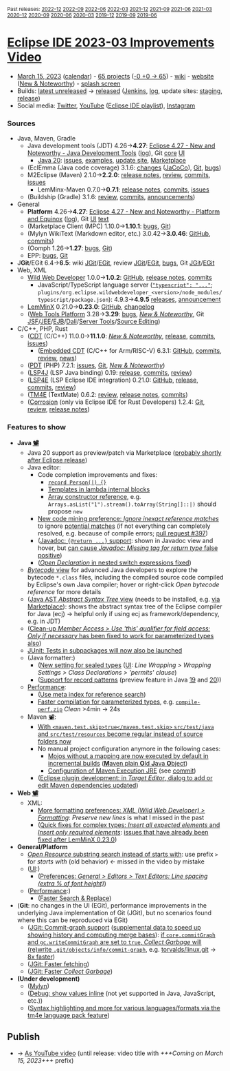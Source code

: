 <sup>Past releases:
[2022-12](https://github.com/howlger/Eclipse-IDE-improvements-videos/tree/2022-12)
[2022-09](https://github.com/howlger/Eclipse-IDE-improvements-videos/tree/2022-09)
[2022-06](https://github.com/howlger/Eclipse-IDE-improvements-videos/tree/2022-06)
[2022-03](https://github.com/howlger/Eclipse-IDE-improvements-videos/tree/2022-03)
[2021-12](https://github.com/howlger/Eclipse-IDE-improvements-videos/tree/2021-12)
[2021-09](https://github.com/howlger/Eclipse-IDE-improvements-videos/tree/2021-09)
[2021-06](https://github.com/howlger/Eclipse-IDE-improvements-videos/tree/2021-06)
[2021-03](https://github.com/howlger/Eclipse-IDE-improvements-videos/tree/2021-03)
[2020-12](https://github.com/howlger/Eclipse-IDE-improvements-videos/tree/2020-12)
[2020-09](https://github.com/howlger/Eclipse-IDE-improvements-videos/tree/2020-09)
[2020-06](https://github.com/howlger/Eclipse-IDE-improvements-videos/tree/2020-06)
[2020-03](https://github.com/howlger/Eclipse-IDE-improvements-videos/tree/2020-03)
[2019-12](https://github.com/howlger/Eclipse-IDE-improvements-videos/tree/2019-12)
[2019-09](https://github.com/howlger/Eclipse-IDE-improvements-videos/tree/2019-09)
[2019-06](https://github.com/howlger/Eclipse-IDE-improvements-videos/tree/2019-06)
</sup>

# [Eclipse IDE 2023-03 Improvements Video](https://youtu.be/JgMLyGBEQ1c)

* [March 15, 2023](https://calendar.google.com/calendar/event?eid=Mjcwc2Y1b2xubm85N3FoZjR1M2o5anI2NnYgZ2NoczdubTRudnBtODM3NDY5ZGRqOXRqbGtAZw&ctz=Europe/Berlin) ([calendar](https://calendar.google.com/calendar/embed?src=gchs7nm4nvpm837469ddj9tjlk@group.calendar.google.com&ctz=Europe/Berlin)) - [65 projects](https://projects.eclipse.org/releases/2023-03) ([-0 +0 → 65](projects_diff.txt)) - [wiki](https://wiki.eclipse.org/Category:SimRel-2023-03) - [website](https://eclipse.org/eclipseide/2022-12) ([New & Noteworthy](https://eclipse.org/eclipseide/2023-03/noteworthy)) - [splash screen](https://bugs.eclipse.org/bugs/show_bug.cgi?id=575781)
* Builds: [latest unreleased](https://download.eclipse.org/technology/epp/staging/) → [released](https://download.eclipse.org/technology/epp/downloads/release/2023-03/) ([Jenkins](https://ci.eclipse.org/packaging/job/simrel.epp-tycho-build), [log](https://git.eclipse.org/c/simrel/org.eclipse.simrel.build.git/log/), update sites: [staging](https://download.eclipse.org/staging/2023-03), [release](http://download.eclipse.org/releases/2022-12))
* Social media: [Twitter](http://twitter.com/EclipseJavaIDE), [YouTube](https://www.youtube.com/user/EclipseFdn) ([Eclipse IDE playlist](https://www.youtube.com/playlist?list=PLy7t4z5SYNaSNjL60ofpwVhfA7mOF3Pgk)), [Instagram](https://www.instagram.com/eclipsejavaide)


### Sources

* Java, Maven, Gradle
    * Java development tools (JDT) 4.26→**4.27**: [Eclipse 4.27 - New and Noteworthy - Java Development Tools](https://www.eclipse.org/eclipse/news/4.27/jdt.php) ([log](https://github.com/eclipse-platform/www.eclipse.org-eclipse-news/commits/master/4.27/jdt.html)), Git [core](https://github.com/eclipse-jdt/eclipse.jdt.core/commits/master) [UI](https://github.com/eclipse-jdt/eclipse.jdt.ui/commits/master)
        * [Java 20](https://jdk.java.net/20/): [issues](https://github.com/eclipse-jdt/eclipse.jdt.core/milestone/20?closed=1), [examples](https://wiki.eclipse.org/Java20/Examples), [update site](https://download.eclipse.org/eclipse/updates/4.27-P-builds/P20230202-0830/), [Marketplace](https://marketplace.eclipse.org/content/java-20-support-eclipse-2023-03-427)
    * (EclEmma (Java code coverage) 3.1.6: [changes](https://www.eclemma.org/changes.html) ([JaCoCo](https://www.jacoco.org/jacoco/trunk/doc/changes.html)), [Git](https://github.com/eclipse/eclemma/commits/master), [bugs](https://bugs.eclipse.org/bugs/buglist.cgi?product=Eclemma&query_format=advanced&order=changeddate%20DESC))
    * M2Eclipse (Maven) 2.1.0→**2.2.0**: [release notes](https://github.com/eclipse-m2e/m2e-core/blob/master/RELEASE_NOTES.md#220), [review](https://projects.eclipse.org/projects/technology.m2e/reviews/2.2.0-release-review), [commits](https://github.com/eclipse-m2e/m2e-core/compare/2.1.0...2.2.0), [issues](https://github.com/eclipse-m2e/m2e-core/issues?q=is%3Aissue+sort%3Aupdated-desc+is%3Aclosed)
        * LemMinx-Maven 0.7.0→**0.7.1**: [release notes](https://github.com/eclipse/lemminx-maven/releases/tag/0.7.0), [commits](https://github.com/eclipse/lemminx-maven/compare/0.7.0...0.7.1), [issues](https://github.com/eclipse/lemminx-maven/issues?q=is%3Aissue+sort%3Aupdated-desc+is%3Aclosed)
    * (Buildship (Gradle) 3.1.6: [review](https://projects.eclipse.org/projects/tools.buildship/releases/3.1.6), [commits](https://github.com/eclipse/buildship/commits/master), [announcements](https://discuss.gradle.org/tag/buildship-release))
* General
    * **Platform** 4.26→**4.27**: [Eclipse 4.27 - New and Noteworthy - Platform and Equinox](https://www.eclipse.org/eclipse/news/4.27/platform.php) ([log](https://github.com/eclipse-platform/www.eclipse.org-eclipse-news/commits/master/4.27/platform.html)), Git [UI](https://github.com/eclipse-platform/eclipse.platform.ui/commits/master) [text](https://github.com/eclipse-platform/eclipse.platform.text/commits/master)
    * (Marketplace Client (MPC) 1.10.0→**1.10.1**: [bugs](https://bugs.eclipse.org/bugs/buglist.cgi?product=MPC&query_format=advanced&order=changeddate%20DESC), [Git](https://git.eclipse.org/c/mpc/org.eclipse.epp.mpc.git/log/))
    * (Mylyn WikiText (Markdown editor, etc.) 3.0.42→**3.0.46**: [GitHub](https://github.com/eclipse-mylyn/org.eclipse.mylyn.docs), [commits](https://github.com/eclipse-mylyn/org.eclipse.mylyn.docs/compare/wikitext.core-3.0.44...wikitext.core-3.0.46))
    * (Oomph 1.26→**1.27**: [bugs](https://bugs.eclipse.org/bugs/buglist.cgi?product=Oomph&query_format=advanced&order=changeddate%20DESC), [Git](https://git.eclipse.org/c/oomph/org.eclipse.oomph.git/log/))
    * EPP: [bugs](https://bugs.eclipse.org/bugs/buglist.cgi?product=EPP&query_format=advanced&order=changeddate%20DESC), [Git](https://git.eclipse.org/c/epp/org.eclipse.epp.packages.git/log/)
* J**Git**/EGit 6.4→**6.5**: wiki [JGit](https://wiki.eclipse.org/JGit/New_and_Noteworthy/6.5)/[EGit](https://wiki.eclipse.org/EGit/New_and_Noteworthy/6.5), review [JGit](https://projects.eclipse.org/projects/technology.jgit/reviews/6.5.0-release-review)/[EGit](https://projects.eclipse.org/projects/technology.egit/reviews/6.5.0-release-review), [bugs](https://bugs.eclipse.org/bugs/buglist.cgi?product=EGit&product=JGit&query_format=advanced&order=changeddate%20DESC), Git [JGit](https://git.eclipse.org/c/jgit/jgit.git/log/)/[EGit](https://git.eclipse.org/c/egit/egit.git/log/)
* Web, XML
    * [Wild Web Developer](https://projects.eclipse.org/projects/tools.wildwebdeveloper) 1.0.0→**1.0.2**: [GitHub](https://github.com/eclipse/wildwebdeveloper), [release notes](https://github.com/eclipse/wildwebdeveloper/blob/master/RELEASE_NOTES.md#102), [commits](https://github.com/eclipse/wildwebdeveloper/compare/1.0.0...1.0.2)
        * JavaScript/TypeScript language server ([`"typescript": "..."`](https://github.com/eclipse/wildwebdeveloper/blob/master/org.eclipse.wildwebdeveloper/package.json#L5); `plugins/org.eclipse.wildwebdeveloper_<version>/node_modules/typescript/package.json`): 4.9.3→**4.9.5** [releases](https://github.com/microsoft/TypeScript/releases), [announcement](https://devblogs.microsoft.com/typescript/announcing-typescript-4-9)
    * [LemMinX](https://projects.eclipse.org/projects/technology.lemminx) 0.21.0→**0.23.0**: [GitHub](https://github.com/eclipse/lemminx), [changelog](https://github.com/eclipse/lemminx/blob/main/CHANGELOG.md#0230-december-14-2022)
    * ([Web Tools Platform](https://projects.eclipse.org/projects/webtools) 3.28→**3.29**: [bugs](https://bugs.eclipse.org/bugs/report.cgi?x_axis_field=bug_status&y_axis_field=product&query_format=report-table&classification=WebTools&target_milestone=3.29&format=table&action=wrap), [_New & Noteworthy_](https://www.eclipse.org/webtools/releases/3.29/NewAndNoteworthy/), Git [JSF](https://git.eclipse.org/c/jsf/webtools.jsf.git/log/)/[JEE](https://git.eclipse.org/c/jeetools/webtools.javaee.git/log/)/[EJB](https://git.eclipse.org/c/jeetools/webtools.ejb.git/log/)/[Dali](https://git.eclipse.org/c/dali/webtools.dali.git/log/)/[Server Tools](https://git.eclipse.org/c/servertools/webtools.servertools.git/log/)/[Source Editing](https://git.eclipse.org/c/sourceediting/webtools.sourceediting.git/log/))
* C/C++, PHP, Rust
    * ([CDT](https://projects.eclipse.org/projects/tools.cdt) (C/C++) 11.0.0→**11.1.0**: [_New & Noteworthy_](https://github.com/eclipse-cdt/cdt/blob/main/NewAndNoteworthy/CDT-11.1.md), [release](https://github.com/eclipse-cdt/cdt/releases/tag/CDT_11_1_0), [commits](https://github.com/eclipse-cdt/cdt/compare/CDT_11_0_0...CDT_11_1_0), [issues](https://github.com/eclipse-cdt/cdt/issues?q=is%3Aissue+sort%3Aupdated-desc))
        * ([Embedded CDT](https://projects.eclipse.org/projects/iot.embed-cdt) (C/C++ for Arm/RISC-V) 6.3.1: [GitHub](https://github.com/eclipse-embed-cdt/eclipse-plugins), [commits](https://github.com/eclipse-embed-cdt/eclipse-plugins/compare/v6.3.0...v6.3.1), [review](https://projects.eclipse.org/projects/iot.embed-cdt/reviews/6.3.1-release-review), [news](https://eclipse-embed-cdt.github.io/news/))
    * ([PDT](https://projects.eclipse.org/projects/tools.pdt) (PHP) 7.2.1: [issues](https://github.com/eclipse/pdt/issues?q=is%3Aissue+sort%3Aupdated-asc), [Git](https://github.com/eclipse/pdt/commits/master), [_New & Noteworthy_](https://wiki.eclipse.org/PDT/NewIn72))
    * ([LSP4J](https://projects.eclipse.org/projects/technology.lsp4j) (LSP Java binding) 0.19: [release](https://github.com/eclipse/lsp4j/releases/tag/v0.19.0), [commits](https://github.com/eclipse/lsp4j/compare/v0.15.0...v0.19.0), [review](https://projects.eclipse.org/projects/technology.lsp4j))
    * ([LSP4E](https://projects.eclipse.org/projects/technology.lsp4e) (LSP Eclipse IDE integration) 0.21.0: [GitHub](https://github.com/eclipse/lsp4e), [release](https://github.com/eclipse/lsp4e/releases/tag/0.21.0), [commits](https://github.com/eclipse/lsp4e/compare/0.20.5...0.21.0), [review](https://projects.eclipse.org/projects/technology.lsp4e/releases/0.21.0))
    * ([TM4E](https://projects.eclipse.org/projects/technology.tm4e) (TextMate) 0.6.2: [review](https://projects.eclipse.org/projects/technology.tm4e/reviews/0.6.2-release-review), [release notes](https://github.com/eclipse/tm4e/blob/master/RELEASE_NOTES.md#062), [commits](https://github.com/eclipse/tm4e/compare/0.6.0...0.6.2))
    * ([Corrosion](https://github.com/eclipse/corrosion) (only via Eclipse IDE for Rust Developers) 1.2.4: [Git](https://github.com/eclipse/corrosion/commits/master), [review](https://projects.eclipse.org/projects/tools.corrosion/reviews/1.2.4-release-review), [release notes](https://github.com/eclipse/corrosion/blob/master/RELEASE_NOTES.md))


### Features to show

* **Java [📽️](https://youtu.be/JgMLyGBEQ1c?t=18s)**
    * Java 20 support as preview/patch via Marketplace ([probably shortly after Eclipse release](https://marketplace.eclipse.org/search/site/Java%252020))
    * Java editor:
        * Code completion improvements and fixes:
            * [`record Person(|) {}`](https://github.com/eclipse-jdt/eclipse.jdt.core/issues/667)
            * [Templates in lambda internal blocks](https://github.com/eclipse-jdt/eclipse.jdt.core/pull/651)
            * [Array constructor reference](https://github.com/eclipse-jdt/eclipse.jdt.core/issues/583), e.g. `Arrays.asList("1").stream().toArray(String[]::|)` should propose `new`
        * [New code mining preference: _Ignore inexact reference matches_](https://www.eclipse.org/eclipse/news/4.27/jdt.php#new-code-mining-preference) to ignore [potential matches](https://www.eclipse.org/lists/jdt-core-dev/msg00051.html) (if not everything can completely resolved, e.g. because of compile errors; [pull request #397](https://github.com/eclipse-jdt/eclipse.jdt.ui/pull/397))
        * ([Javadoc: `{@return ...}` support](https://www.eclipse.org/eclipse/news/4.27/jdt.php#javadoc-inline-return): shown in Javadoc view and hover, but [can cause _Javadoc: Missing tag for return type_ false positive](https://github.com/eclipse-jdt/eclipse.jdt.core/issues/795))
        * ([_Open Declaration_ in nested switch expressions fixed](https://github.com/eclipse-jdt/eclipse.jdt.core/issues/708))
    * [_Bytecode_ view](https://www.eclipse.org/eclipse/news/4.27/jdt.php#new-old-jdt-views) for advanced Java developers to explore the bytecode `*.class` files, including the compiled source code compiled by Eclipse's own Java compiler; hover or right-click _Open bytecode reference_ for more details
    * ([Java AST _Abstract Syntax Tree_ view](https://www.eclipse.org/eclipse/news/4.27/jdt.php#new-old-jdt-views) (needs to be installed, e.g. [via Marketplace](https://marketplace.eclipse.org/content/ast-view)): shows the abstract syntax tree of the Eclipse compiler for Java (ecj) → helpful only if using ecj as framework/dependency, e.g. in JDT)
    * ([Clean-up _Member Access > Use 'this' qualifier for field access: Only if necessary_ has been fixed to work for parameterized types also](https://github.com/eclipse-jdt/eclipse.jdt.ui/issues/411))
    * [JUnit: Tests in subpackages will now also be launched](https://www.eclipse.org/eclipse/news/4.27/jdt.php#junit-subpackage-support)
    * (Java formatter:)
        * ([New setting for sealed types](https://github.com/eclipse-jdt/eclipse.jdt.core/commit/7f2b6b230ae5f09345d2f0ebbddae00d9a72b9fe) ([UI](https://github.com/eclipse-jdt/eclipse.jdt.ui/commit/3adb1da52d57c2aa2e1a1edcfcf29640c3dd4ce3): _Line Wrapping > Wrapping Settings > Class Declarations > 'permits' clause_)
        * ([Support for record patterns](https://github.com/eclipse-jdt/eclipse.jdt.core/issues/264) (preview feature in Java [19](https://openjdk.org/jeps/405) and [20](https://openjdk.org/jeps/432)))
    * [Performance](https://github.com/search?utf8=%E2%9C%93&q=performance+OR+speed+OR+faster+org%3Aeclipse-jdt+committer-date%3A2022-12-05..2023-03-10&s=committer-date&o=desc&type=Commits):
        * ([Use meta index for reference search](https://github.com/eclipse-jdt/eclipse.jdt.core/pull/532))
        * [Faster compilation for parameterized types](https://github.com/eclipse-jdt/eclipse.jdt.core/issues/549), e.g. [`compile-perf.zip`](https://github.com/eclipse-jdt/eclipse.jdt.core/files/10041321/compile-perf.zip) _Clean_ >4min → 24s
    * Maven [📽️](https://youtu.be/JgMLyGBEQ1c?t=269s):
        * [With `<maven.test.skip>true</maven.test.skip>` `src/test/java` and `src/test/resources` become regular instead of source folders now](https://github.com/eclipse-m2e/m2e-core/blob/master/RELEASE_NOTES.md#ignore-test-sources-and-resources-compilation-if-maventestskiptrue-is-specified)
        * No manual project configuration anymore in the following cases:
            * [Mojos without a mapping are now executed by default in incremental builds](https://github.com/eclipse-m2e/m2e-core/blob/master/RELEASE_NOTES.md#mojos-without-a-mapping-are-now-executed-by-default-in-incremental-builds) ([**M**aven plain **O**ld **J**ava **O**bject](https://maven.apache.org/guides/plugin/guide-java-plugin-development.html#your-first-mojo))
            * [Configuration of Maven Execution JRE](https://github.com/eclipse-m2e/m2e-core/blob/master/RELEASE_NOTES.md#configuration-of-maven-execution-jre) (see [commit](https://github.com/eclipse-m2e/m2e-core/commit/32dc6407c919bb8eb8217df4a3ccddff18ab1ed4))
        * ([Eclipse plugin development: in _Target Editor_, dialog to add or edit Maven dependencies updated](https://github.com/eclipse-m2e/m2e-core/blob/master/RELEASE_NOTES.md#updated-dependency-editor))
* **Web [📽️](https://youtu.be/JgMLyGBEQ1c?t=498s)**
    * XML:
        * [More formatting preferences: _XML (Wild Web Developer) > Formatting_](https://github.com/eclipse/wildwebdeveloper/commit/7c20109bf5e559367826ba66ba9ef596814e88d5): _Preserve new lines_ is what I missed in the past
        * ([Quick fixes for complex types: _Insert all expected elements_ and _Insert only required elements_](https://github.com/eclipse/lemminx/issues/1218): [issues that have already been fixed after LemMinX 0.23.0](https://github.com/eclipse/lemminx/issues/1218#issuecomment-1190078320))
* **General/Platform<!-- [📽️](https://youtu.be/JgMLyGBEQ1c?t=000s)-->**
    * [_Open Resource_ substring search instead of starts with](https://www.eclipse.org/eclipse/news/4.27/platform.php#open-resource-new-search-behavior): use prefix `>` for _starts with_ (old behavior) ← missed in the video by mistake
    * ([UI](https://github.com/search?utf8=%E2%9C%93&q=dark+OR+light+OR+theme+OR+layout+org%3Aeclipse-platform+org%3Aeclipse-jdt+committer-date%3A2022-12-05..2023-03-10&s=committer-date&type=Commits):)
        * ([Preferences: _General > Editors > Text Editors: Line spacing (extra % of font height)_](https://github.com/eclipse-platform/eclipse.platform.text/issues/98))
    * ([Performance](https://github.com/search?utf8=%E2%9C%93&q=performance+OR+speed+OR+fast+OR+faster+OR+slow+org%3Aeclipse-platform+committer-date%3A2022-12-05..2023-03-10&s=committer-date&o=desc&type=Commits):)
        * ([Faster Search & Replace](https://github.com/eclipse-platform/eclipse.platform.text/commit/8775ea8bd9a6d683d596da5d8d6c89bfd29e8406))
* (**Git<!-- [📽️](https://youtu.be/JgMLyGBEQ1c?t=000s)-->**: no changes in the UI (EGit), performance improvements in the underlying Java implementation of Git (JGit), but no scenarios found where this can be reproduced via EGit)
    * ([JGit: Commit-graph support](https://bugs.eclipse.org/bugs/show_bug.cgi?id=574368) ([supplemental data to speed up showing history and computing merge bases](https://git-scm.com/docs/commit-graph)): [if `core.commitGraph` and `gc.writeCommitGraph` are set to `true`, _Collect Garbage_ will (re)write `.git/objects/info/commit-graph`](https://git.eclipse.org/c/jgit/jgit.git/commit/?id=b082c58e0ff3e829071e90b47df022e77cd3dea2), e.g. [torvalds/linux.git](https://github.com/torvalds/linux.git) → [8x faster](https://bugs.eclipse.org/bugs/show_bug.cgi?id=574368#c1))
    * ([JGit: Faster fetching](https://git.eclipse.org/c/jgit/jgit.git/commit/?id=21e902dd7fa4ff53dc35fd7c48f8b5edc52f8eea))
    * ([JGit: Faster _Collect Garbage_](https://git.eclipse.org/c/jgit/jgit.git/commit/?id=cd3fc7a2995c06cf2425f51758094e039c938559))
* **(Under development)**
    * ([Mylyn](https://github.com/eclipse-mylyn/org.eclipse.mylyn))
    * ([Debug: show values inline](https://www.eclipse.org/eclipse/news/4.23/platform.php#inline-debug-values) (not yet supported in Java, JavaScript, etc.))
    * ([Syntax highlighting and more for various languages/formats via the tm4e language pack feature](https://github.com/eclipse/tm4e/pull/374))

## Publish
* → [As YouTube video](https://www.youtube.com/playlist?list=PLnh_8hTD4yvnhXSttuewEKgKkmlIj_ND-) (until release: video title with _+++Coming on March 15, 2023+++_ prefix)
